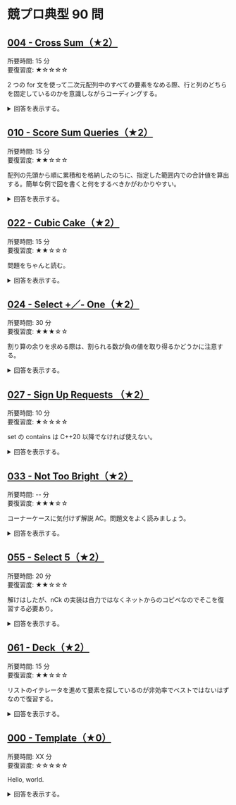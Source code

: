 # 競プロ典型 90 問 
## [004 - Cross Sum（★2）](https://atcoder.jp/contests/typical90/tasks/typical90_d)
所要時間: 15 分  
要復習度: ★☆☆☆☆

2 つの for 文を使って二次元配列中のすべての要素をなめる際、行と列のどちらを固定しているのかを意識しながらコーディングする。

<details>
<summary>
回答を表示する。
</summary>

```cpp
#include <bits/stdc++.h>

using namespace std;

int main() {
  int H, W;
  cin >> H >> W;
  vector<vector<int>> HW(H, vector<int>(W));
  vector<int> sum_of_row(H, 0), sum_of_column(W, 0);
  for (int i = 0; i < H; i++) {
    for (int j = 0; j < W; j++) {
      cin >> HW[i][j];
      sum_of_row[i] += HW[i][j];
      sum_of_column[j] += HW[i][j];
    }
  }

  for (int i = 0; i < H; i++) {
    for (int j = 0; j < W; j++) {
      cout << sum_of_row[i] + sum_of_column[j] - HW[i][j] << " ";
    }
    cout << endl;
  }

  return 0;
}
```

</details>

## [010 - Score Sum Queries（★2）](https://atcoder.jp/contests/typical90/tasks/typical90_j)
所要時間: 15 分  
要復習度: ★★☆☆☆

配列の先頭から順に累積和を格納したのちに、指定した範囲内での合計値を算出する。簡単な例で図を書くと何をするべきかがわかりやすい。

<details>
<summary>
回答を表示する。
</summary>

```cpp
#include <bits/stdc++.h>

using namespace std;

int main() {
  long long N;
  cin >> N;
  vector<long long> class_1_point(N+1, 0), class_2_point(N+1, 0);
  for (int i = 0; i < N; ++i) {
    int C, P;
    cin >> C >> P;

    if (C == 1) {
      class_1_point[i+1] = class_1_point[i] + P;
      class_2_point[i+1] = class_2_point[i];
    } else {
      class_2_point[i+1] = class_2_point[i] + P;
      class_1_point[i+1] = class_1_point[i];
    }
  }

  int Q;
  cin >> Q;
  for (int i = 0; i < Q; ++i) {
    int L, R;
    cin >> L >> R;
    cout << (class_1_point[R] - class_1_point[L-1]) << " ";
    cout << (class_2_point[R] - class_2_point[L-1]) << endl;
  }

  return 0;
}
```

</details>

## [022 - Cubic Cake（★2）](https://atcoder.jp/contests/typical90/tasks/typical90_v)
所要時間: 15 分  
要復習度: ★★☆☆☆

問題をちゃんと読む。

<details>
<summary>
回答を表示する。
</summary>

```cpp
#include <bits/stdc++.h>

using namespace std;

int main() {
  long long A, B, C;
  cin >> A >> B >> C;

  long long gcd;
  gcd = greatest_common_divisor(A, B);
  gcd = greatest_common_divisor(gcd, C);

  long long ans = A / gcd + B / gcd + C / gcd - 3;
  cout << ans << endl;

  return 0;
}
```

</details>

## [024 - Select +／- One（★2）](https://atcoder.jp/contests/typical90/tasks/typical90_x)
所要時間: 30 分  
要復習度: ★★★☆☆

割り算の余りを求める際は、割られる数が負の値を取り得るかどうかに注意する。

<details>
<summary>
回答を表示する。
</summary>

```cpp
#include <bits/stdc++.h>

using namespace std;

int main() {
  int N, K;
  cin >> N >> K;
  vector<int> A(N), B(N);
  for (int i = 0; i < N; i++) { cin >> A[i]; }
  for (int i = 0; i < N; i++) { cin >> B[i]; }

  vector<long long> diff(N);
  for (int i = 0; i < N; i++) { diff[i] = abs(A[i] - B[i]); }

  long long sum_of_diff = accumulate(diff.begin(), diff.end(), 0);
  if (K < sum_of_diff || (K - sum_of_diff) % 2) {
    cout << "No" << endl;
  } else {
    cout << "Yes" << endl;
  }

  return 0;
}
```

</details>

## [027 - Sign Up Requests （★2）](https://atcoder.jp/contests/typical90/tasks/typical90_aa)
所要時間: 10 分  
要復習度: ★☆☆☆☆

set の contains は C++20 以降でなければ使えない。

<details>
<summary>
回答を表示する。
</summary>

```cpp
#include <bits/stdc++.h>

using namespace std;

int main() {
  int N;
  cin >> N;

  set<string> usernames;
  for (int i = 1; i <= N; ++i) {
    string s;
    cin >> s;
    if (usernames.count(s) == 0) {
      cout << i << endl;
      usernames.insert(s);
    }
  }

  return 0;
}
```

</details>

## [033 - Not Too Bright（★2）](https://atcoder.jp/contests/typical90/tasks/typical90_ag)
所要時間: -- 分  
要復習度: ★★★☆☆

コーナーケースに気付けず解説 AC。問題文をよく読みましょう。

<details>
<summary>
回答を表示する。
</summary>

```cpp
#include <bits/stdc++.h>

using namespace std;

int main() {
  int H, W;
  cin >> H >> W;

  int h = (H % 2 == 0) ? H / 2: H / 2 + 1;
  int w = (W % 2 == 0) ? W / 2: W / 2 + 1;

  if (H == 1 || W == 1) {
    cout << H * W << endl;
  } else {
    cout << h * w << endl;
  }

  return 0;
}
```

</details>

## [055 - Select 5（★2）](https://atcoder.jp/contests/typical90/tasks/typical90_bc)
所要時間: 20 分  
要復習度: ★★☆☆☆

解けはしたが、nCk の実装は自力ではなくネットからのコピペなのでそこを復習する必要あり。

<details>
<summary>
回答を表示する。
</summary>

```cpp
#include <bits/stdc++.h>

using namespace std;

void recursive_comb(int *indexes, int s, int rest, std::function<void(int *)> f) {
  if (rest == 0) {
    f(indexes);
  } else {
    if (s < 0) return;
    recursive_comb(indexes, s - 1, rest, f);
    indexes[rest - 1] = s;
    recursive_comb(indexes, s - 1, rest - 1, f);
  }
}

void foreach_comb(int n, int k, std::function<void(int *)> f) {
  int indexes[k];
  recursive_comb(indexes, n - 1, k, f);
}

int main() {
  long long N, P, Q;
  cin >> N >> P >> Q;
  vector<long long> A(N);
  for (int i = 0; i < N; i++) { cin >> A[i]; }

  long long ans = 0;
  foreach_comb(N, 5, [&](int *indexes) {
    long long remainder = 1; 
    for (int i = 0; i < 5; i++) {
      remainder *= A[indexes[i]];
      remainder %= P;
    }
    if (remainder == Q) { ans++; }
  });

  cout << ans << endl;

  return 0;
}
```

</details>

## [061 - Deck（★2）](https://atcoder.jp/contests/typical90/tasks/typical90_bi)
所要時間: 15 分  
要復習度: ★★☆☆☆

リストのイテレータを進めて要素を探しているのが非効率でベストではないはずなので復習する。

<details>
<summary>
回答を表示する。
</summary>

```cpp
#include <bits/stdc++.h>

using namespace std;

int main() {
  int Q;
  cin >> Q;

  list<int> l;
  vector<int> ans;
  for (int i = 0; i < Q; i++) {
    int t, x;
    cin >> t >> x;
    if (t == 1) { l.push_front(x); }
    if (t == 2) { l.push_back(x); }
    if (t == 3) {
      auto it = l.begin();
      advance(it, x - 1);
      ans.push_back(*it);
    }
  }

  for (auto a : ans) cout << a << endl;

  return 0;
}
```

</details>

## [000 - Template（★0）]()
所要時間: XX 分  
要復習度: ☆☆☆☆☆

Hello, world.

<details>
<summary>
回答を表示する。
</summary>

```cpp
#include <bits/stdc++.h>

using namespace std;

int main() {
  printf("Hello, world.\n")
  return 0;
}
```

</details>
